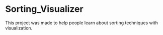 # Sorting_Visualizer

This project was made to help people learn about sorting techniques with visualization.

